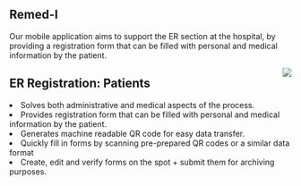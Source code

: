  <h2 class="text-uppercase mb-4">Remed-I</h2>
            <div class="row">
              <div class="col-md-12 mx-auto">
                 <p class="mb-4">
              Our mobile application aims to support the ER section at the hospital, by providing a registration form that can be filled with personal and medical information by the patient.
        </p></div>  
            <div class="row">
            <div class="col-lg-5 mx-auto mb-4">
              <img class="img-fluid d-block mx-auto" src="https://blooming-plains-65226.herokuapp.com/assets/img/gallery/img-4.png" align="right" alt="" style="max-width:200px">
               <img class="img-fluid d-block mx-auto" src="https://blooming-plains-65226.herokuapp.com/assets/img/gallery/ER.png" align="right"style="max-width:200px">
            </div>
          </div>
            <div class="col-md-12 mx-auto">
              <h2 class="mb-4">ER Registration: Patients
              </h2>
              <li>Solves both administrative and medical aspects of the process. </li>
              <li>Provides registration form that can be filled with personal and medical information by the patient.</li>
              <li>Generates machine readable QR code for easy data transfer.</li>
              <li>Quickly fill in forms by scanning pre-prepared QR codes or a similar data format</li>
              <li>Create, edit and verify forms on the spot + submit them for archiving purposes.</li>
              </div>
            </div>
           
